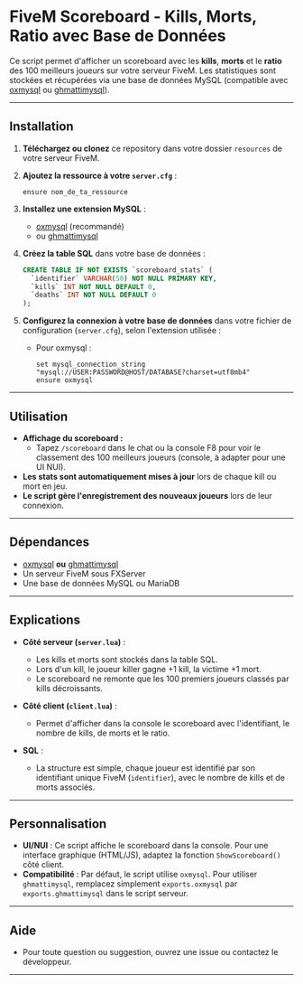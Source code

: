 # FiveM Scoreboard - Kills, Morts, Ratio avec Base de Données

Ce script permet d'afficher un scoreboard avec les **kills**, **morts** et le **ratio** des 100 meilleurs joueurs sur votre serveur FiveM. Les statistiques sont stockées et récupérées via une base de données MySQL (compatible avec [oxmysql](https://github.com/overextended/oxmysql) ou [ghmattimysql](https://github.com/GHMatti/ghmattimysql)).

---

## Installation

1. **Téléchargez ou clonez** ce repository dans votre dossier `resources` de votre serveur FiveM.

2. **Ajoutez la ressource à votre `server.cfg`** :
   ```
   ensure nom_de_ta_ressource
   ```

3. **Installez une extension MySQL** :
   - [oxmysql](https://github.com/overextended/oxmysql) (recommandé)
   - ou [ghmattimysql](https://github.com/GHMatti/ghmattimysql)

4. **Créez la table SQL** dans votre base de données :
   ```sql
   CREATE TABLE IF NOT EXISTS `scoreboard_stats` (
     `identifier` VARCHAR(50) NOT NULL PRIMARY KEY,
     `kills` INT NOT NULL DEFAULT 0,
     `deaths` INT NOT NULL DEFAULT 0
   );
   ```

5. **Configurez la connexion à votre base de données** dans votre fichier de configuration (`server.cfg`), selon l'extension utilisée :
   - Pour oxmysql :
     ```
     set mysql_connection_string "mysql://USER:PASSWORD@HOST/DATABASE?charset=utf8mb4"
     ensure oxmysql
     ```

---

## Utilisation

- **Affichage du scoreboard :**
  - Tapez `/scoreboard` dans le chat ou la console F8 pour voir le classement des 100 meilleurs joueurs (console, à adapter pour une UI NUI).
- **Les stats sont automatiquement mises à jour** lors de chaque kill ou mort en jeu.
- **Le script gère l'enregistrement des nouveaux joueurs** lors de leur connexion.

---

## Dépendances

- [oxmysql](https://github.com/overextended/oxmysql) **ou** [ghmattimysql](https://github.com/GHMatti/ghmattimysql)
- Un serveur FiveM sous FXServer
- Une base de données MySQL ou MariaDB

---

## Explications

- **Côté serveur (`server.lua`)** :
  - Les kills et morts sont stockés dans la table SQL.
  - Lors d'un kill, le joueur killer gagne +1 kill, la victime +1 mort.
  - Le scoreboard ne remonte que les 100 premiers joueurs classés par kills décroissants.

- **Côté client (`client.lua`)** :
  - Permet d'afficher dans la console le scoreboard avec l'identifiant, le nombre de kills, de morts et le ratio.

- **SQL** :
  - La structure est simple, chaque joueur est identifié par son identifiant unique FiveM (`identifier`), avec le nombre de kills et de morts associés.

---

## Personnalisation

- **UI/NUI** : Ce script affiche le scoreboard dans la console. Pour une interface graphique (HTML/JS), adaptez la fonction `ShowScoreboard()` côté client.
- **Compatibilité** : Par défaut, le script utilise `oxmysql`. Pour utiliser `ghmattimysql`, remplacez simplement `exports.oxmysql` par `exports.ghmattimysql` dans le script serveur.

---

## Aide

- Pour toute question ou suggestion, ouvrez une issue ou contactez le développeur.

---
